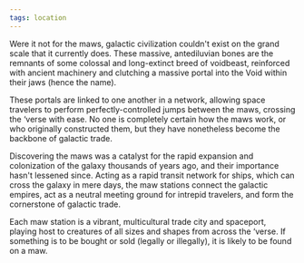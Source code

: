 ```yaml
---
tags: location
---
```

Were it not for the maws, galactic civilization couldn't exist on the grand scale that it currently does. These massive, antediluvian bones are the remnants of some colossal and long-extinct breed of voidbeast, reinforced with ancient machinery and clutching a massive portal into the Void within their jaws (hence the name). 

These portals are linked to one another in a network, allowing space travelers to perform perfectly-controlled jumps between the maws, crossing the ‘verse with ease. No one is completely certain how the maws work, or who originally constructed them, but they have nonetheless become the backbone of galactic trade. 

Discovering the maws was a catalyst for the rapid expansion and colonization of the galaxy thousands of years ago, and their importance hasn't lessened since. Acting as a rapid transit network for ships, which can cross the galaxy in mere days, the maw stations connect the galactic empires, act as a neutral meeting ground for intrepid travelers, and form the cornerstone of galactic trade. 

Each maw station is a vibrant, multicultural trade city and spaceport, playing host to creatures of all sizes and shapes from across the ‘verse. If something is to be bought or sold (legally or illegally), it is likely to be found on a maw.

